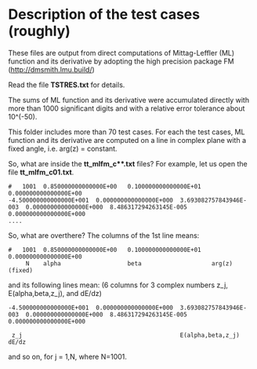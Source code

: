 # Description of the test cases (roughly)

These files are output from direct computations of Mittag-Leffler (ML) function and its derivative by adopting the high precision package FM (http://dmsmith.lmu.build/)

Read the file **TSTRES.txt** for details.

The sums of ML function and its derivative were accumulated directly with more than 1000 significant digits and with 
a relative error tolerance about 10^(-50).

This folder includes more than 70 test cases. For each the test cases, ML function and its derivative are computed on a line in complex plane with a fixed angle, i.e. arg(z) = constant. 

So, what are inside the **tt_mlfm_c\*\*.txt** files? For example, let us open the file **tt_mlfm_c01.txt**.

```
#   1001  0.850000000000000E+00   0.100000000000000E+01   0.000000000000000E+00
-4.500000000000000E+001  0.000000000000000E+000  3.693082757843946E-003  0.000000000000000E+000  8.486317294263145E-005  0.000000000000000E+000
....
```

So, what are overthere? The columns of the 1st line means: 
```
#   1001  0.850000000000000E+00   0.100000000000000E+01   0.000000000000000E+00
     N    alpha                   beta                    arg(z) (fixed)
```
and its following lines mean: (6 columns for 3 complex numbers z_j, E(alpha,beta,z_j), and dE/dz)
```
-4.500000000000000E+001  0.000000000000000E+000  3.693082757843946E-003  0.000000000000000E+000  8.486317294263145E-005  0.000000000000000E+000

 z_j                                             E(alpha,beta,z_j)                               dE/dz 
```
and so on, for j = 1,N, where N=1001.
